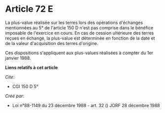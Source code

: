 # Article 72 E

La plus-value réalisée sur les terres lors des opérations d'échanges mentionnées au 5° de l'article 150 D n'est pas comprise
dans le bénéfice imposable de l'exercice en cours. En cas de cession ultérieure des terres reçues en échange, la plus-value
est déterminée en fonction de la date et de la valeur d'acquisition des terres d'origine.

Ces dispositions s'appliquent aux plus-values réalisées à compter du 1er janvier 1988.

**Liens relatifs à cet article**

_Cite_:

  - CGI 150 D 5°

_Créé par_:

  - Loi n°88-1149 du 23 décembre 1988 - art. 32 () JORF 28 décembre 1988
